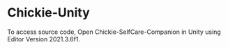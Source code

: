 # Chickie-Unity

To access source code,
Open Chickie-SelfCare-Companion in Unity using Editor Version 2021.3.6f1.